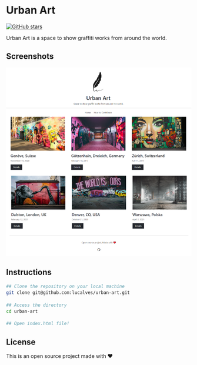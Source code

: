 # Urban Art

[![GitHub stars](https://badgen.net/github/stars/lucalves/urban-art)](https://gitHub.com/lucalves/lucalves/urban-art/)

Urban Art is a space to show graffiti works from around the world.

## Screenshots

![image info](./.github/screenshot.png)

## Instructions

```bash
## Clone the repository on your local machine
git clone git@github.com:lucalves/urban-art.git

## Access the directory
cd urban-art

## Open index.html file!
```

## License

This is an open source project made with ❤️
